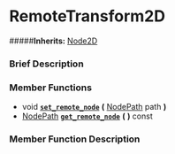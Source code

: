 #  RemoteTransform2D  
#####**Inherits:** [Node2D](class_node2d)

###  Brief Description  


###  Member Functions 
  * void  **[`set_remote_node`](#set_remote_node)**  **(** [NodePath](class_nodepath) path  **)**
  * [NodePath](class_nodepath)  **[`get_remote_node`](#get_remote_node)**  **(** **)** const

###  Member Function Description  
